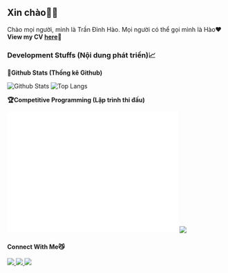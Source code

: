 ## Xin chào👨‍💻

Chào mọi người, mình là Trần Đình Hào. Mọi người có thể gọi mình là Hào❤️
**View my CV [here](http://tdh.id.vn/)📜**
### Development Stuffs (Nội dung phát triển)📈

<b> 📝Github Stats (Thống kê Github)</b>
<div class="profile-section">
        <img height="200em" src="http://github-profile-summary-cards.vercel.app/api/cards/stats?username=trandinhhao&theme=github" alt="Github Stats" class="github-stats">
        <img height="200em" src="https://github-readme-stats.vercel.app/api/top-langs/?username=trandinhhao&layout=donut" alt="Top Langs" class="top-langs">
    </div>

<b> 🏆Competitive Programming (Lập trình thi đấu)</b>
<p float="left">
<img height="280em" src="https://raw.githubusercontent.com/trandinhhao/cf/main/output/light_card.svg" />
<img height="273em" src="https://leetcard.jacoblin.cool/trandinhhao?theme=wtf&font=B612&ext=activity" />
</p>

#### Connect With Me😼

<p left="center">
<a href="https://www.linkedin.com/in/trandinhhao">
  <img src="https://img.shields.io/badge/linkedin-%230077B5.svg?&style=for-the-badge&logo=linkedin&logoColor=white" height=25>
</a> 
<a href="https://www.facebook.com/trandinhhaoo">
  <img src="https://img.shields.io/badge/Facebook-1877F2?style=for-the-badge&logo=facebook&logoColor=white" height=25>
</a>
<a href="mailto:haodinhtran06@gmail.com">
  <img src="https://img.shields.io/badge/Gmail-D14836?style=for-the-badge&logo=gmail&logoColor=white" height=25>
</a>
</p>
